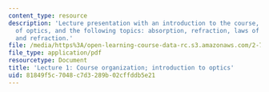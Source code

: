 ```yaml
---
content_type: resource
description: 'Lecture presentation with an introduction to the course, a brief history
  of optics, and the following topics: absorption, refraction, laws of reflection,
  and refraction.'
file: /media/https%3A/open-learning-course-data-rc.s3.amazonaws.com/2-71-optics-spring-2009/81849f5c7048c7d3289b02cffddb5e21_MIT2_71S09_lec01.pdf
file_type: application/pdf
resourcetype: Document
title: 'Lecture 1: Course organization; introduction to optics'
uid: 81849f5c-7048-c7d3-289b-02cffddb5e21
---
```

